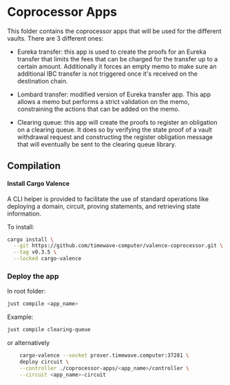 # Coprocessor Apps

This folder contains the coprocessor apps that will be used for the different vaults. There are 3 different ones:

- Eureka transfer: this app is used to create the proofs for an Eureka transfer that limits the fees that can be charged for the transfer up to a certain amount. Additionally it forces an empty memo to make sure an additional IBC transfer is not triggered once it's received on the destination chain.

- Lombard transfer: modified version of Eureka transfer app. This app allows a memo but performs a strict validation on the memo, constraining the actions that can be added on the memo.

- Clearing queue: this app will create the proofs to register an obligation on a clearing queue. It does so by verifying the state proof of a vault withdrawal request and constructing the register obligation message that will eventually be sent to the clearing queue library.

## Compilation

#### Install Cargo Valence

A CLI helper is provided to facilitate the use of standard operations like deploying a domain, circuit, proving statements, and retrieving state information.

To install:

```bash
cargo install \
  --git https://github.com/timewave-computer/valence-coprocessor.git \
  --tag v0.3.5 \
  --locked cargo-valence
```

### Deploy the app

In root folder:

```bash
just compile <app_name>
```

Example:

```bash
just compile clearing-queue
```

or alternatively

```bash
    cargo-valence --socket prover.timewave.computer:37281 \
    deploy circuit \
    --controller ./coprocessor-apps/<app_name>/controller \
    --circuit <app_name>-circuit
```
